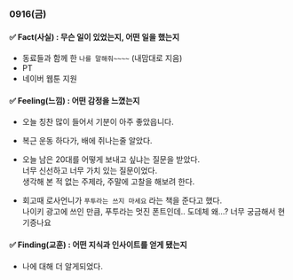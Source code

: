 ### 0916(금)

#### ✅ Fact(사실) : 무슨 일이 있었는지, 어떤 일을 했는지

- 동료들과 함께 한 `나를 말해줘~~~~` (내맘대로 지음)
- PT
- 네이버 웹툰 지원




#### ✅ Feeling(느낌) : 어떤 감정을 느꼈는지

- 오늘 칭찬 많이 들어서 기분이 아주 좋았읍니다.
- 복근 운동 하다가, 배에 쥐나는줄 알았다. 

- 오늘 남은 20대를 어떻게 보내고 싶냐는 질문을 받았다.  
  너무 신선하고 너무 가치 있는 질문이었다.  
  생각해 본 적 없는 주제라, 주말에 고찰을 해보려 한다.
- 회고때 로사언니가 `푸투라는 쓰지 마세요` 라는 책을 준다고 했다.  
  나이키 광고에 쓰인 만큼, 푸투라는 멋진 폰트인데.. 도데체 왜...? 너무 궁금해서 현기증나요




#### ✅ Finding(교훈) : 어떤 지식과 인사이트를 얻게 됐는지

- 나에 대해 더 알게되었다.
